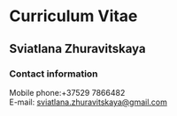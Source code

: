 # Curriculum Vitae #
## Sviatlana Zhuravitskaya #
### Contact information ###
Mobile phone:+37529 7866482  
E-mail: sviatlana.zhuravitskaya@gmail.com
